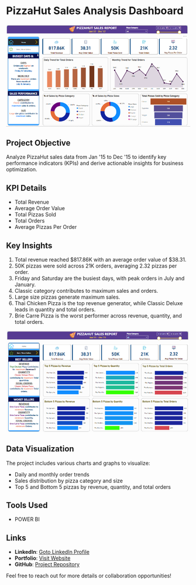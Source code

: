 # PizzaHut Sales Analysis Dashboard

![image](https://github.com/AniruddhaDas1/Data_Analyst_Projects/blob/main/Data%20Visualization%20Projects/Power%20BI%20Portfolio%20Projects/Pizza%20Hut%20Sales%20Dashboard/Data/Pizza%20Sales%20Images/Pizzahut%20Dashboard%20home.PNG)

## Project Objective
Analyze PizzaHut sales data from Jan '15 to Dec '15 to identify key performance indicators (KPIs) and derive actionable insights for business optimization.

## KPI Details
- Total Revenue
- Average Order Value
- Total Pizzas Sold
- Total Orders
- Average Pizzas Per Order

## Key Insights
1. Total revenue reached $817.86K with an average order value of $38.31.
2. 50K pizzas were sold across 21K orders, averaging 2.32 pizzas per order.
3. Friday and Saturday are the busiest days, with peak orders in July and January.
4. Classic category contributes to maximum sales and orders.
5. Large size pizzas generate maximum sales.
6. Thai Chicken Pizza is the top revenue generator, while Classic Deluxe leads in quantity and total orders.
7. Brie Carre Pizza is the worst performer across revenue, quantity, and total orders.

![image](https://github.com/AniruddhaDas1/Data_Analyst_Projects/blob/main/Data%20Visualization%20Projects/Power%20BI%20Portfolio%20Projects/Pizza%20Hut%20Sales%20Dashboard/Data/Pizza%20Sales%20Images/Pizzahut%20Dashboard%20-%20best%20and%20worst%20seller.PNG)

## Data Visualization
The project includes various charts and graphs to visualize:
- Daily and monthly order trends
- Sales distribution by pizza category and size
- Top 5 and Bottom 5 pizzas by revenue, quantity, and total orders

## Tools Used
- POWER BI

## Links
- **LinkedIn**: [Goto LinkedIn Profile](https://www.linkedin.com/in/aniruddha1/)
- **Portfolio**: [Visit Website](https://linktr.ee/aniruddha_das)
- **GitHub**: [Project Repository](https://github.com/AniruddhaDas1)

Feel free to reach out for more details or collaboration opportunities!
